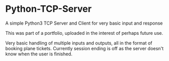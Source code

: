 # Python-TCP-Server
A simple Python3 TCP Server and Client for very basic input and response

This was part of a portfolio, uploaded in the interest of perhaps future use.

Very basic handling of multiple inputs and outputs, all in the format of booking plane tickets.
Currently session ending is off as the server doesn't know when the user is finished.
